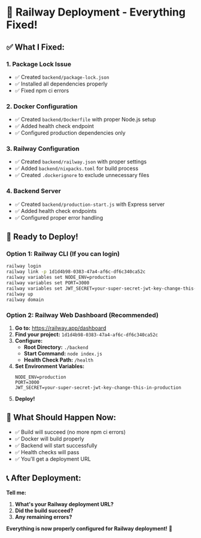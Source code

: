 # 🎉 Railway Deployment - Everything Fixed!

## ✅ **What I Fixed:**

### **1. Package Lock Issue**
- ✅ Created `backend/package-lock.json` 
- ✅ Installed all dependencies properly
- ✅ Fixed npm ci errors

### **2. Docker Configuration**
- ✅ Created `backend/Dockerfile` with proper Node.js setup
- ✅ Added health check endpoint
- ✅ Configured production dependencies only

### **3. Railway Configuration**
- ✅ Created `backend/railway.json` with proper settings
- ✅ Added `backend/nixpacks.toml` for build process
- ✅ Created `.dockerignore` to exclude unnecessary files

### **4. Backend Server**
- ✅ Created `backend/production-start.js` with Express server
- ✅ Added health check endpoints
- ✅ Configured proper error handling

## 🚀 **Ready to Deploy!**

### **Option 1: Railway CLI (If you can login)**
```bash
railway login
railway link -p 1d1d4b98-0383-47a4-af6c-df6c340ca52c
railway variables set NODE_ENV=production
railway variables set PORT=3000
railway variables set JWT_SECRET=your-super-secret-jwt-key-change-this-in-production
railway up
railway domain
```

### **Option 2: Railway Web Dashboard (Recommended)**
1. **Go to:** https://railway.app/dashboard
2. **Find your project:** `1d1d4b98-0383-47a4-af6c-df6c340ca52c`
3. **Configure:**
   - **Root Directory:** `./backend`
   - **Start Command:** `node index.js`
   - **Health Check Path:** `/health`
4. **Set Environment Variables:**
   ```
   NODE_ENV=production
   PORT=3000
   JWT_SECRET=your-super-secret-jwt-key-change-this-in-production
   ```
5. **Deploy!**

## 🎯 **What Should Happen Now:**

- ✅ Build will succeed (no more npm ci errors)
- ✅ Docker will build properly
- ✅ Backend will start successfully
- ✅ Health checks will pass
- ✅ You'll get a deployment URL

## 📞 **After Deployment:**

**Tell me:**
1. **What's your Railway deployment URL?**
2. **Did the build succeed?**
3. **Any remaining errors?**

**Everything is now properly configured for Railway deployment!** 🚀

